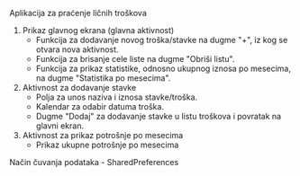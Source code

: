 Aplikacija za praćenje ličnih troškova

1. Prikaz glavnog ekrana (glavna aktivnost)
	- Funkcija za dodavanje novog troška/stavke na dugme "+", iz kog se otvara nova aktivnost.
	- Funkcija za brisanje cele liste na dugme "Obriši listu".
	- Funkcija za prikaz statistike, odnosno ukupnog iznosa po mesecima, na dugme "Statistika po mesecima".
2. Aktivnost za dodavanje stavke
	- Polja za unos naziva i iznosa stavke/troška.
	- Kalendar za odabir datuma troška.
	- Dugme "Dodaj" za dodavanje stavke u listu troškova i povratak na glavni ekran.
3. Aktivnost za prikaz potrošnje po mesecima
	- Prikaz ukupne potrošnje po mesecima

Način čuvanja podataka - SharedPreferences
